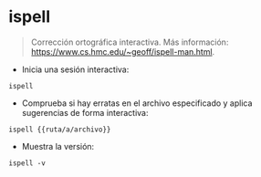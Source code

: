 # ispell

> Corrección ortográfica interactiva.
> Más información: <https://www.cs.hmc.edu/~geoff/ispell-man.html>.

- Inicia una sesión interactiva:

`ispell`

- Comprueba si hay erratas en el archivo especificado y aplica sugerencias de forma interactiva:

`ispell {{ruta/a/archivo}}`

- Muestra la versión:

`ispell -v`
